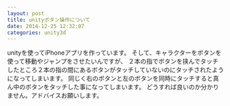 ```yaml
---
layout: post
title: unityボタン操作について
date: 2014-12-25 12:32:07
categories: unity3d
---
```

<p>unityを使ってiPhoneアプリを作っています。
そして、キャラクターをボタンを使って移動やジャンプをさせたいんですが、
２本の指でボタンを挟んでタッチしたところ２本の指の間にあるボタンがタッチしていないのにタッチされたようになってしまいます。
同じく右のボタンと左のボタンを同時にタッチすると真ん中のボタンをタッチした事になってしまいます。
どうすれば良いのか分かりません。アドバイスお願いします。</p>
